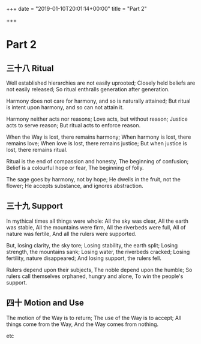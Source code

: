 +++
date = "2019-01-10T20:01:14+00:00"
title = "Part 2"

+++
# Part 2

## 三十八 Ritual

Well established hierarchies are not easily uprooted;
Closely held beliefs are not easily released;
So ritual enthralls generation after generation.

Harmony does not care for harmony, and so is naturally attained;
But ritual is intent upon harmony, and so can not attain it.

Harmony neither acts nor reasons;
Love acts, but without reason;
Justice acts to serve reason;
But ritual acts to enforce reason.

When the Way is lost, there remains harmony;
When harmony is lost, there remains love;
When love is lost, there remains justice;
But when justice is lost, there remains ritual.

Ritual is the end of compassion and honesty,
The beginning of confusion;
Belief is a colourful hope or fear,
The beginning of folly.

The sage goes by harmony, not by hope;
He dwells in the fruit, not the flower;
He accepts substance, and ignores abstraction.

## 三十九 Support

In mythical times all things were whole:
All the sky was clear,
All the earth was stable,
All the mountains were firm,
All the riverbeds were full,
All of nature was fertile,
And all the rulers were supported.

But, losing clarity, the sky tore;
Losing stability, the earth split;
Losing strength, the mountains sank;
Losing water, the riverbeds cracked;
Losing fertility, nature disappeared;
And losing support, the rulers fell.

Rulers depend upon their subjects,
The noble depend upon the humble;
So rulers call themselves orphaned, hungry and alone,
To win the people's support.

## 四十 Motion and Use

The motion of the Way is to return;
The use of the Way is to accept;
All things come from the Way,
And the Way comes from nothing.

etc
